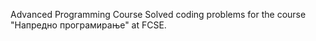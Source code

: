 Advanced Programming Course
Solved coding problems for the course "Напредно програмирање" at FCSE.

